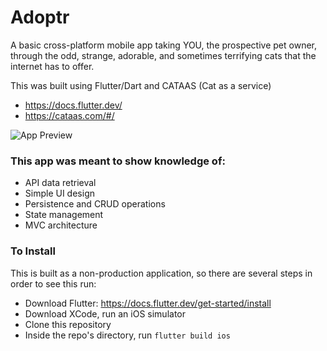 # Adoptr

A basic cross-platform mobile app taking YOU, the prospective pet owner, through the odd, strange, adorable, and sometimes terrifying cats that the internet has to offer.

This was built using Flutter/Dart and CATAAS (Cat as a service)
 - https://docs.flutter.dev/
 - https://cataas.com/#/

![App Preview](https://media.giphy.com/media/LCULdnnxKefnzst8jK/giphy.gif)

### This app was meant to show knowledge of:
 - API data retrieval
 - Simple UI design
 - Persistence and CRUD operations
 - State management
 - MVC architecture

### To Install
This is built as a non-production application, so there are several steps in order to see this run:
 - Download Flutter: https://docs.flutter.dev/get-started/install
 - Download XCode, run an iOS simulator
 - Clone this repository
 - Inside the repo's directory, run `flutter build ios`
